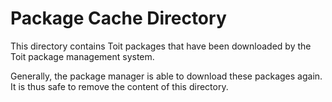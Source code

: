 # Package Cache Directory

This directory contains Toit packages that have been downloaded by
the Toit package management system.

Generally, the package manager is able to download these packages again. It
is thus safe to remove the content of this directory.
